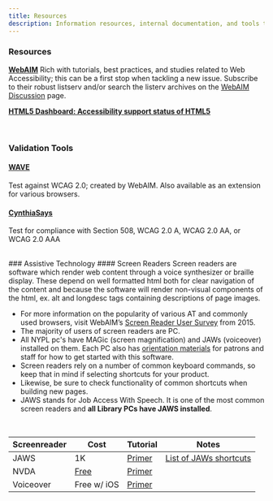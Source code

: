 ```yaml
---
title: Resources
description: Information resources, internal documentation, and tools to support universal design.
---
```


### Resources  
**[WebAIM](http://webaim.org/)**
Rich with tutorials, best practices, and studies related to Web Accessibility; this can be a first stop when tackling a new issue. Subscribe to their robust listserv and/or search the listerv archives on the [WebAIM Discussion](http://webaim.org/discussion/) page.  

**[HTML5 Dashboard: Accessibility support status of HTML5](http://www.html5accessibility.com/)**


<br>

### Validation Tools  
#### [WAVE](http://wave.webaim.org/)
Test against WCAG 2.0; created by WebAIM. Also available as an extension for various browsers.  

#### [CynthiaSays](http://cynthiasays.com/)
Test for compliance with Section 508, WCAG 2.0 A, WCAG 2.0 AA, or WCAG 2.0 AAA  

<br>
### Assistive Technology  
#### Screen Readers  
Screen readers are software which render web content through a voice synthesizer or braille display. These depend on well formatted html both for clear navigation of the content and because the software will render non-visual components of the html, ex. alt and longdesc tags containing descriptions of page images.

* For more information on the popularity of various AT and commonly used browsers, visit WebAIM’s [Screen Reader User Survey](http://webaim.org/projects/screenreadersurvey6/) from 2015.
* The majority of users of screen readers are PC.
* All NYPL pc's have MAGic (screen magnification) and JAWs (voiceover) installed on them. Each PC also has [orientation materials](https://docs.google.com/document/d/1nWjt7NakMjhuc8yWblkuxIZJ4RxPlJ0WV5JzSPmttB8/edit?ts=582a2490) for patrons and staff for how to get started with this software.
* Screen readers rely on a number of common keyboard commands, so keep that in mind if selecting shortcuts for your product.
* Likewise, be sure to check functionality of common shortcuts when building new pages.
* JAWS stands for Job Access With Speech. It is one of the most common screen readers and **all Library PCs have JAWS installed**.
<br>
<table class="nypl-basic-table">
  <thead>
    <tr>
      <th>Screenreader</th>
      <th>Cost</th>
      <th>Tutorial</th>
      <th>Notes</th>
    </tr>
  </thead>
  <tbody>
    <tr>
      <td>JAWS</td>
      <td>1K</td>
      <td><a href="http://webaim.org/articles/jaws/">Primer</a></td>
      <td><a href="http://doccenter.freedomscientific.com/doccenter/archives/training/JAWSKeystrokes.htm">List of JAWs shortcuts</a></td>
    </tr>
    <tr>
      <td>NVDA</td>
      <td><a href="http://www.nvaccess.org/">Free</a></td>
      <td><a href="http://webaim.org/articles/nvda/">Primer</a></td>
      <td> </td>
    </tr>
    <tr>
      <td>Voiceover</td>
      <td>Free w/ iOS</td>
      <td><a href="http://webaim.org/articles/jaws/">Primer</a></td>
      <td> </td>
    </tr>
  </tbody>
</table>
